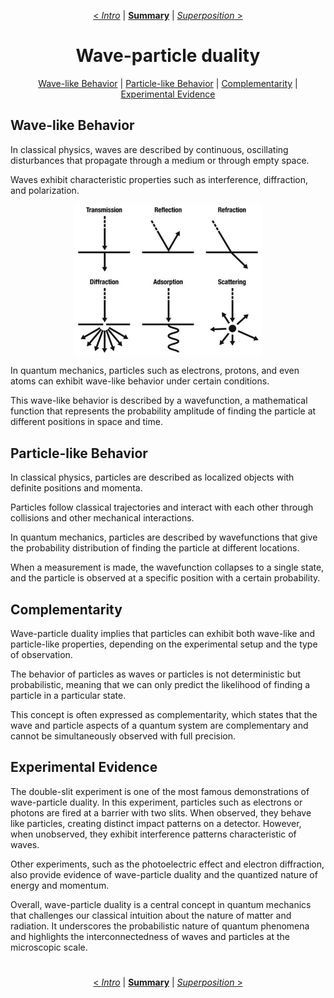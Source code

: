 <div align="center">

[< *Intro*](0.0.intro.md) | [**Summary**](0.0.intro.md#summary) | [*Superposition* >](1.2.superposition.md)

#
# Wave-particle duality

[Wave-like Behavior](#wave-like-behavior) |
[Particle-like Behavior](#particle-like-behavior) | 
[Complementarity](#complementarity) | 
[Experimental Evidence](#experimental-evidence)
</div>

## Wave-like Behavior

In classical physics, waves are described by continuous, oscillating disturbances that propagate through a medium or through empty space.

Waves exhibit characteristic properties such as interference, diffraction, and polarization.

<div align="center"><img src="images/wave_behavior.jpg" alt="Wave Behavior" title="Wave Behavior" align="center" style="max-width: 300px;"></div>

In quantum mechanics, particles such as electrons, protons, and even atoms can exhibit wave-like behavior under certain conditions.

This wave-like behavior is described by a wavefunction, a mathematical function that represents the probability amplitude of finding the particle at different positions in space and time.

## Particle-like Behavior

In classical physics, particles are described as localized objects with definite positions and momenta.

Particles follow classical trajectories and interact with each other through collisions and other mechanical interactions.

In quantum mechanics, particles are described by wavefunctions that give the probability distribution of finding the particle at different locations.

When a measurement is made, the wavefunction collapses to a single state, and the particle is observed at a specific position with a certain probability.

## Complementarity

Wave-particle duality implies that particles can exhibit both wave-like and particle-like properties, depending on the experimental setup and the type of observation.

The behavior of particles as waves or particles is not deterministic but probabilistic, meaning that we can only predict the likelihood of finding a particle in a particular state.

This concept is often expressed as complementarity, which states that the wave and particle aspects of a quantum system are complementary and cannot be simultaneously observed with full precision.

## Experimental Evidence

The double-slit experiment is one of the most famous demonstrations of wave-particle duality. In this experiment, particles such as electrons or photons are fired at a barrier with two slits. When observed, they behave like particles, creating distinct impact patterns on a detector. However, when unobserved, they exhibit interference patterns characteristic of waves.

Other experiments, such as the photoelectric effect and electron diffraction, also provide evidence of wave-particle duality and the quantized nature of energy and momentum.

Overall, wave-particle duality is a central concept in quantum mechanics that challenges our classical intuition about the nature of matter and radiation. It underscores the probabilistic nature of quantum phenomena and highlights the interconnectedness of waves and particles at the microscopic scale.

<div align="center">

#
[< *Intro*](0.0.intro.md) | [**Summary**](0.0.intro.md#summary) | [*Superposition* >](1.2.superposition.md)

</div>
